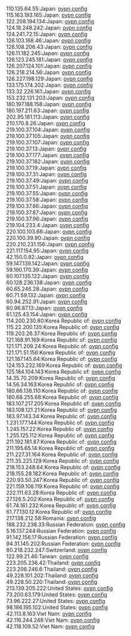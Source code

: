 110.135.64.55:Japan: [ovpn config](vpn/110_135_64_55.ovpn)  
115.163.193.165:Japan: [ovpn config](vpn/115_163_193_165.ovpn)  
122.208.194.134:Japan: [ovpn config](vpn/122_208_194_134.ovpn)  
124.18.248.242:Japan: [ovpn config](vpn/124_18_248_242.ovpn)  
124.241.72.15:Japan: [ovpn config](vpn/124_241_72_15.ovpn)  
126.103.168.46:Japan: [ovpn config](vpn/126_103_168_46.ovpn)  
126.108.206.43:Japan: [ovpn config](vpn/126_108_206_43.ovpn)  
126.11.182.245:Japan: [ovpn config](vpn/126_11_182_245.ovpn)  
126.123.245.181:Japan: [ovpn config](vpn/126_123_245_181.ovpn)  
126.207.124.101:Japan: [ovpn config](vpn/126_207_124_101.ovpn)  
126.218.214.56:Japan: [ovpn config](vpn/126_218_214_56.ovpn)  
126.227.198.129:Japan: [ovpn config](vpn/126_227_198_129.ovpn)  
133.175.174.202:Japan: [ovpn config](vpn/133_175_174_202.ovpn)  
133.32.226.161:Japan: [ovpn config](vpn/133_32_226_161.ovpn)  
153.232.131.203:Japan: [ovpn config](vpn/153_232_131_203.ovpn)  
180.197.188.158:Japan: [ovpn config](vpn/180_197_188_158.ovpn)  
180.197.211.63:Japan: [ovpn config](vpn/180_197_211_63.ovpn)  
202.95.181.113:Japan: [ovpn config](vpn/202_95_181_113.ovpn)  
210.170.8.26:Japan: [ovpn config](vpn/210_170_8_26.ovpn)  
219.100.37.104:Japan: [ovpn config](vpn/219_100_37_104.ovpn)  
219.100.37.105:Japan: [ovpn config](vpn/219_100_37_105.ovpn)  
219.100.37.107:Japan: [ovpn config](vpn/219_100_37_107.ovpn)  
219.100.37.13:Japan: [ovpn config](vpn/219_100_37_13.ovpn)  
219.100.37.177:Japan: [ovpn config](vpn/219_100_37_177.ovpn)  
219.100.37.182:Japan: [ovpn config](vpn/219_100_37_182.ovpn)  
219.100.37.19:Japan: [ovpn config](vpn/219_100_37_19.ovpn)  
219.100.37.31:Japan: [ovpn config](vpn/219_100_37_31.ovpn)  
219.100.37.49:Japan: [ovpn config](vpn/219_100_37_49.ovpn)  
219.100.37.51:Japan: [ovpn config](vpn/219_100_37_51.ovpn)  
219.100.37.55:Japan: [ovpn config](vpn/219_100_37_55.ovpn)  
219.100.37.58:Japan: [ovpn config](vpn/219_100_37_58.ovpn)  
219.100.37.86:Japan: [ovpn config](vpn/219_100_37_86.ovpn)  
219.100.37.87:Japan: [ovpn config](vpn/219_100_37_87.ovpn)  
219.100.37.96:Japan: [ovpn config](vpn/219_100_37_96.ovpn)  
219.104.233.4:Japan: [ovpn config](vpn/219_104_233_4.ovpn)  
220.100.103.66:Japan: [ovpn config](vpn/220_100_103_66.ovpn)  
220.100.39.90:Japan: [ovpn config](vpn/220_100_39_90.ovpn)  
220.210.231.156:Japan: [ovpn config](vpn/220_210_231_156.ovpn)  
221.117.154.95:Japan: [ovpn config](vpn/221_117_154_95.ovpn)  
42.150.0.82:Japan: [ovpn config](vpn/42_150_0_82.ovpn)  
59.147.139.142:Japan: [ovpn config](vpn/59_147_139_142.ovpn)  
59.190.170.39:Japan: [ovpn config](vpn/59_190_170_39.ovpn)  
60.107.135.122:Japan: [ovpn config](vpn/60_107_135_122.ovpn)  
60.128.236.138:Japan: [ovpn config](vpn/60_128_236_138.ovpn)  
60.65.246.28:Japan: [ovpn config](vpn/60_65_246_28.ovpn)  
60.71.59.132:Japan: [ovpn config](vpn/60_71_59_132.ovpn)  
60.94.252.91:Japan: [ovpn config](vpn/60_94_252_91.ovpn)  
60.96.87.13:Japan: [ovpn config](vpn/60_96_87_13.ovpn)  
61.125.43.154:Japan: [ovpn config](vpn/61_125_43_154.ovpn)  
114.200.230.80:Korea Republic of: [ovpn config](vpn/114_200_230_80.ovpn)  
115.22.200.135:Korea Republic of: [ovpn config](vpn/115_22_200_135.ovpn)  
119.203.26.37:Korea Republic of: [ovpn config](vpn/119_203_26_37.ovpn)  
121.168.91.169:Korea Republic of: [ovpn config](vpn/121_168_91_169.ovpn)  
121.171.209.24:Korea Republic of: [ovpn config](vpn/121_171_209_24.ovpn)  
121.171.51.156:Korea Republic of: [ovpn config](vpn/121_171_51_156.ovpn)  
121.187.145.64:Korea Republic of: [ovpn config](vpn/121_187_145_64.ovpn)  
124.153.232.169:Korea Republic of: [ovpn config](vpn/124_153_232_169.ovpn)  
125.184.104.143:Korea Republic of: [ovpn config](vpn/125_184_104_143.ovpn)  
14.35.70.209:Korea Republic of: [ovpn config](vpn/14_35_70_209.ovpn)  
14.56.34.163:Korea Republic of: [ovpn config](vpn/14_56_34_163.ovpn)  
180.66.138.110:Korea Republic of: [ovpn config](vpn/180_66_138_110.ovpn)  
180.68.255.68:Korea Republic of: [ovpn config](vpn/180_68_255_68.ovpn)  
183.107.217.205:Korea Republic of: [ovpn config](vpn/183_107_217_205.ovpn)  
183.108.121.21:Korea Republic of: [ovpn config](vpn/183_108_121_21.ovpn)  
183.97.143.34:Korea Republic of: [ovpn config](vpn/183_97_143_34.ovpn)  
1.231.177.144:Korea Republic of: [ovpn config](vpn/1_231_177_144.ovpn)  
1.245.157.22:Korea Republic of: [ovpn config](vpn/1_245_157_22.ovpn)  
1.255.125.112:Korea Republic of: [ovpn config](vpn/1_255_125_112.ovpn)  
211.192.181.87:Korea Republic of: [ovpn config](vpn/211_192_181_87.ovpn)  
211.195.65.14:Korea Republic of: [ovpn config](vpn/211_195_65_14.ovpn)  
211.227.31.164:Korea Republic of: [ovpn config](vpn/211_227_31_164.ovpn)  
211.35.225.129:Korea Republic of: [ovpn config](vpn/211_35_225_129.ovpn)  
218.153.248.64:Korea Republic of: [ovpn config](vpn/218_153_248_64.ovpn)  
218.155.28.182:Korea Republic of: [ovpn config](vpn/218_155_28_182.ovpn)  
220.93.50.247:Korea Republic of: [ovpn config](vpn/220_93_50_247.ovpn)  
221.159.108.119:Korea Republic of: [ovpn config](vpn/221_159_108_119.ovpn)  
222.111.63.28:Korea Republic of: [ovpn config](vpn/222_111_63_28.ovpn)  
27.126.5.202:Korea Republic of: [ovpn config](vpn/27_126_5_202.ovpn)  
61.74.161.232:Korea Republic of: [ovpn config](vpn/61_74_161_232.ovpn)  
61.77.130.12:Korea Republic of: [ovpn config](vpn/61_77_130_12.ovpn)  
217.138.212.58:Romania: [ovpn config](vpn/217_138_212_58.ovpn)  
188.232.238.33:Russian Federation: [ovpn config](vpn/188_232_238_33.ovpn)  
5.16.137.244:Russian Federation: [ovpn config](vpn/5_16_137_244.ovpn)  
91.142.156.17:Russian Federation: [ovpn config](vpn/91_142_156_17.ovpn)  
94.31.145.202:Russian Federation: [ovpn config](vpn/94_31_145_202.ovpn)  
80.218.232.247:Switzerland: [ovpn config](vpn/80_218_232_247.ovpn)  
122.99.21.46:Taiwan: [ovpn config](vpn/122_99_21_46.ovpn)  
223.205.236.42:Thailand: [ovpn config](vpn/223_205_236_42.ovpn)  
223.206.246.6:Thailand: [ovpn config](vpn/223_206_246_6.ovpn)  
49.228.101.202:Thailand: [ovpn config](vpn/49_228_101_202.ovpn)  
49.228.50.220:Thailand: [ovpn config](vpn/49_228_50_220.ovpn)  
213.139.205.222:United States: [ovpn config](vpn/213_139_205_222.ovpn)  
73.200.63.179:United States: [ovpn config](vpn/73_200_63_179.ovpn)  
73.96.222.27:United States: [ovpn config](vpn/73_96_222_27.ovpn)  
98.186.195.102:United States: [ovpn config](vpn/98_186_195_102.ovpn)  
42.113.8.163:Viet Nam: [ovpn config](vpn/42_113_8_163.ovpn)  
42.116.244.248:Viet Nam: [ovpn config](vpn/42_116_244_248.ovpn)  
42.118.109.52:Viet Nam: [ovpn config](vpn/42_118_109_52.ovpn)  
